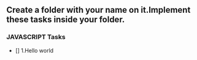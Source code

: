 ## Create a folder with your name on it.Implement these tasks inside your folder.
### JAVASCRIPT Tasks

- [] 1.Hello world